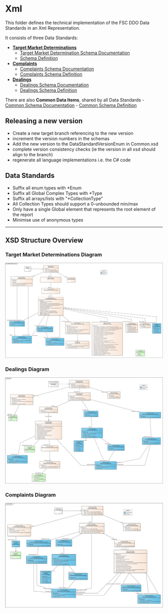 # Xml

This folder defines the technical implementation of the FSC DDO Data Standards in an Xml Representation.   

It consists of three Data Standards:
- **[Target Market Determinations](/Canonical/TargetMarketDeterminations.md)**
    - [Target Market Determination Schema Documentation](https://financialservicescouncilau.github.io/fsc-ddo-datastandards/xml/TargetMarketDeterminations.html)
    - [Schema Definition](/Implementations/Xml/TargetMarketDeterminations.xsd)
- **[Complaints](/Canonical/Complaints.md)**
    - [Complaints Schema Documentation](https://financialservicescouncilau.github.io/fsc-ddo-datastandards/xml/Complaints.html)
    - [Complaints Schema Definition](/Implementations/Xml/Complaints.xsd)
- **[Dealings](/Canonical/Dealings.md)**
    - [Dealings Schema Documentation](https://financialservicescouncilau.github.io/fsc-ddo-datastandards/xml/Dealings.html)
    - [Dealings Schema Definition](/Implementations/Xml/Dealings.xsd)

There are also **Common Data Items**, shared by all Data Standards
    - [Common Schema Documentation](https://financialservicescouncilau.github.io/fsc-ddo-datastandards/xml/Common.html)
    - [Common Schema Definition](/Implementations/Xml/Common.xsd)

 ## Releasing a new version
  - Create a new target branch referencing to the new version
  - increment the version numbers in the schemas
  - Add the new version to the DataStandardVersionEnum in Common.xsd
  - complete version consistency checks (ie the version in all xsd should align to the branch)
  - regenerate all language implementations i.e. the C# code

## Data Standards
 - Suffix all enum types with *Enum
 - Suffix all Global Complex Types with *Type 
 - Suffix all arrays/lists with "*CollectionType"
 - All Collection Types should support a 0-unbounded min/max
 - Only have a single Global element that represents the root element of the report
 - Minimise use of anonymous types

 ***
 ## XSD Structure Overview
 ### Target Market Determinations Diagram
 ![TMDs Structure](Documentation/TargetMarketDeterminations.png)
 
 ### Dealings Diagram
 ![Dealings Structure](Documentation/Dealings.png)

 ### Complaints Diagram
 ![Complaints Structure](Documentation/Complaints.png)
 